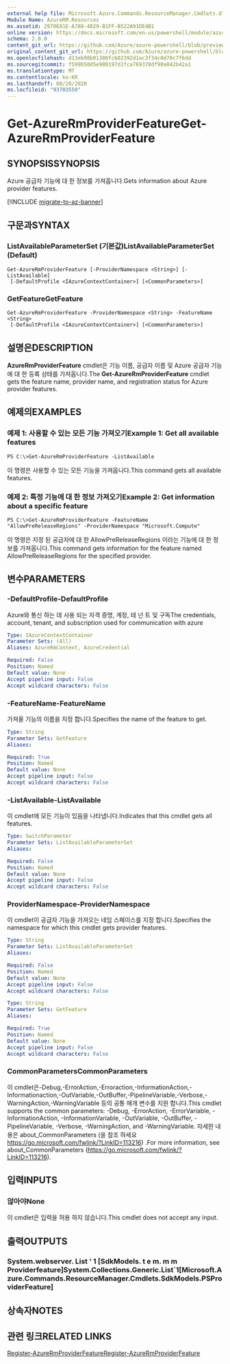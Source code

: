 ```yaml
---
external help file: Microsoft.Azure.Commands.ResourceManager.Cmdlets.dll-Help.xml
Module Name: AzureRM.Resources
ms.assetid: 2970E81E-A788-4829-B1FF-B522A91DE4B1
online version: https://docs.microsoft.com/en-us/powershell/module/azurerm.resources/get-azurermproviderfeature
schema: 2.0.0
content_git_url: https://github.com/Azure/azure-powershell/blob/preview/src/ResourceManager/Resources/Commands.Resources/help/Get-AzureRmProviderFeature.md
original_content_git_url: https://github.com/Azure/azure-powershell/blob/preview/src/ResourceManager/Resources/Commands.Resources/help/Get-AzureRmProviderFeature.md
ms.openlocfilehash: d13eb98b01380fcb02392d1ac3f34c8d70c7f6dd
ms.sourcegitcommit: f599b50d5e980197d1fca769378df90a842b42a1
ms.translationtype: MT
ms.contentlocale: ko-KR
ms.lasthandoff: 08/20/2020
ms.locfileid: "93703550"
---
```

# <span data-ttu-id="98dbe-101">Get-AzureRmProviderFeature</span><span class="sxs-lookup"><span data-stu-id="98dbe-101">Get-AzureRmProviderFeature</span></span>

## <span data-ttu-id="98dbe-102">SYNOPSIS</span><span class="sxs-lookup"><span data-stu-id="98dbe-102">SYNOPSIS</span></span>
<span data-ttu-id="98dbe-103">Azure 공급자 기능에 대 한 정보를 가져옵니다.</span><span class="sxs-lookup"><span data-stu-id="98dbe-103">Gets information about Azure provider features.</span></span>

[!INCLUDE [migrate-to-az-banner](../../includes/migrate-to-az-banner.md)]

## <span data-ttu-id="98dbe-104">구문과</span><span class="sxs-lookup"><span data-stu-id="98dbe-104">SYNTAX</span></span>

### <span data-ttu-id="98dbe-105">ListAvailableParameterSet (기본값)</span><span class="sxs-lookup"><span data-stu-id="98dbe-105">ListAvailableParameterSet (Default)</span></span>
```
Get-AzureRmProviderFeature [-ProviderNamespace <String>] [-ListAvailable]
 [-DefaultProfile <IAzureContextContainer>] [<CommonParameters>]
```

### <span data-ttu-id="98dbe-106">GetFeature</span><span class="sxs-lookup"><span data-stu-id="98dbe-106">GetFeature</span></span>
```
Get-AzureRmProviderFeature -ProviderNamespace <String> -FeatureName <String>
 [-DefaultProfile <IAzureContextContainer>] [<CommonParameters>]
```

## <span data-ttu-id="98dbe-107">설명은</span><span class="sxs-lookup"><span data-stu-id="98dbe-107">DESCRIPTION</span></span>
<span data-ttu-id="98dbe-108">**AzureRmProviderFeature** cmdlet은 기능 이름, 공급자 이름 및 Azure 공급자 기능에 대 한 등록 상태를 가져옵니다.</span><span class="sxs-lookup"><span data-stu-id="98dbe-108">The **Get-AzureRmProviderFeature** cmdlet gets the feature name, provider name, and registration status for Azure provider features.</span></span>

## <span data-ttu-id="98dbe-109">예제의</span><span class="sxs-lookup"><span data-stu-id="98dbe-109">EXAMPLES</span></span>

### <span data-ttu-id="98dbe-110">예제 1: 사용할 수 있는 모든 기능 가져오기</span><span class="sxs-lookup"><span data-stu-id="98dbe-110">Example 1: Get all available features</span></span>
```
PS C:\>Get-AzureRmProviderFeature -ListAvailable
```

<span data-ttu-id="98dbe-111">이 명령은 사용할 수 있는 모든 기능을 가져옵니다.</span><span class="sxs-lookup"><span data-stu-id="98dbe-111">This command gets all available features.</span></span>

### <span data-ttu-id="98dbe-112">예제 2: 특정 기능에 대 한 정보 가져오기</span><span class="sxs-lookup"><span data-stu-id="98dbe-112">Example 2: Get information about a specific feature</span></span>
```
PS C:\>Get-AzureRmProviderFeature -FeatureName "AllowPreReleaseRegions" -ProviderNamespace "Microsoft.Compute"
```

<span data-ttu-id="98dbe-113">이 명령은 지정 된 공급자에 대 한 AllowPreReleaseRegions 이라는 기능에 대 한 정보를 가져옵니다.</span><span class="sxs-lookup"><span data-stu-id="98dbe-113">This command gets information for the feature named AllowPreReleaseRegions for the specified provider.</span></span>

## <span data-ttu-id="98dbe-114">변수</span><span class="sxs-lookup"><span data-stu-id="98dbe-114">PARAMETERS</span></span>

### <span data-ttu-id="98dbe-115">-DefaultProfile</span><span class="sxs-lookup"><span data-stu-id="98dbe-115">-DefaultProfile</span></span>
<span data-ttu-id="98dbe-116">Azure와 통신 하는 데 사용 되는 자격 증명, 계정, 테 넌 트 및 구독</span><span class="sxs-lookup"><span data-stu-id="98dbe-116">The credentials, account, tenant, and subscription used for communication with azure</span></span>

```yaml
Type: IAzureContextContainer
Parameter Sets: (All)
Aliases: AzureRmContext, AzureCredential

Required: False
Position: Named
Default value: None
Accept pipeline input: False
Accept wildcard characters: False
```

### <span data-ttu-id="98dbe-117">-FeatureName</span><span class="sxs-lookup"><span data-stu-id="98dbe-117">-FeatureName</span></span>
<span data-ttu-id="98dbe-118">가져올 기능의 이름을 지정 합니다.</span><span class="sxs-lookup"><span data-stu-id="98dbe-118">Specifies the name of the feature to get.</span></span>

```yaml
Type: String
Parameter Sets: GetFeature
Aliases:

Required: True
Position: Named
Default value: None
Accept pipeline input: False
Accept wildcard characters: False
```

### <span data-ttu-id="98dbe-119">-ListAvailable</span><span class="sxs-lookup"><span data-stu-id="98dbe-119">-ListAvailable</span></span>
<span data-ttu-id="98dbe-120">이 cmdlet에 모든 기능이 있음을 나타냅니다.</span><span class="sxs-lookup"><span data-stu-id="98dbe-120">Indicates that this cmdlet gets all features.</span></span>

```yaml
Type: SwitchParameter
Parameter Sets: ListAvailableParameterSet
Aliases:

Required: False
Position: Named
Default value: None
Accept pipeline input: False
Accept wildcard characters: False
```

### <span data-ttu-id="98dbe-121">ProviderNamespace</span><span class="sxs-lookup"><span data-stu-id="98dbe-121">-ProviderNamespace</span></span>
<span data-ttu-id="98dbe-122">이 cmdlet이 공급자 기능을 가져오는 네임 스페이스를 지정 합니다.</span><span class="sxs-lookup"><span data-stu-id="98dbe-122">Specifies the namespace for which this cmdlet gets provider features.</span></span>

```yaml
Type: String
Parameter Sets: ListAvailableParameterSet
Aliases:

Required: False
Position: Named
Default value: None
Accept pipeline input: False
Accept wildcard characters: False
```

```yaml
Type: String
Parameter Sets: GetFeature
Aliases:

Required: True
Position: Named
Default value: None
Accept pipeline input: False
Accept wildcard characters: False
```

### <span data-ttu-id="98dbe-123">CommonParameters</span><span class="sxs-lookup"><span data-stu-id="98dbe-123">CommonParameters</span></span>
<span data-ttu-id="98dbe-124">이 cmdlet은-Debug,-ErrorAction,-Erroraction,-InformationAction,-Informationaction,-OutVariable,-OutBuffer,-PipelineVariable,-Verbose,-WarningAction,-WarningVariable 등의 공통 매개 변수를 지원 합니다.</span><span class="sxs-lookup"><span data-stu-id="98dbe-124">This cmdlet supports the common parameters: -Debug, -ErrorAction, -ErrorVariable, -InformationAction, -InformationVariable, -OutVariable, -OutBuffer, -PipelineVariable, -Verbose, -WarningAction, and -WarningVariable.</span></span> <span data-ttu-id="98dbe-125">자세한 내용은 about_CommonParameters (을 참조 하세요 https://go.microsoft.com/fwlink/?LinkID=113216) .</span><span class="sxs-lookup"><span data-stu-id="98dbe-125">For more information, see about_CommonParameters (https://go.microsoft.com/fwlink/?LinkID=113216).</span></span>

## <span data-ttu-id="98dbe-126">입력</span><span class="sxs-lookup"><span data-stu-id="98dbe-126">INPUTS</span></span>

### <span data-ttu-id="98dbe-127">않아야</span><span class="sxs-lookup"><span data-stu-id="98dbe-127">None</span></span>
<span data-ttu-id="98dbe-128">이 cmdlet은 입력을 허용 하지 않습니다.</span><span class="sxs-lookup"><span data-stu-id="98dbe-128">This cmdlet does not accept any input.</span></span>

## <span data-ttu-id="98dbe-129">출력</span><span class="sxs-lookup"><span data-stu-id="98dbe-129">OUTPUTS</span></span>

### <span data-ttu-id="98dbe-130">System.webserver. List ' 1 [SdkModels. t e m. m m Providerfeature]</span><span class="sxs-lookup"><span data-stu-id="98dbe-130">System.Collections.Generic.List\`1[Microsoft.Azure.Commands.ResourceManager.Cmdlets.SdkModels.PSProviderFeature]</span></span>

## <span data-ttu-id="98dbe-131">상속자</span><span class="sxs-lookup"><span data-stu-id="98dbe-131">NOTES</span></span>

## <span data-ttu-id="98dbe-132">관련 링크</span><span class="sxs-lookup"><span data-stu-id="98dbe-132">RELATED LINKS</span></span>

[<span data-ttu-id="98dbe-133">Register-AzureRmProviderFeature</span><span class="sxs-lookup"><span data-stu-id="98dbe-133">Register-AzureRmProviderFeature</span></span>](./Register-AzureRmProviderFeature.md)


